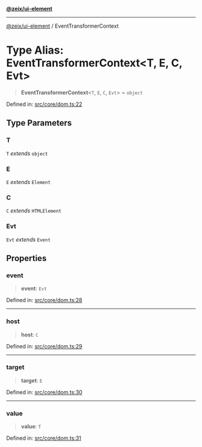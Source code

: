 [**@zeix/ui-element**](../README.md)

***

[@zeix/ui-element](../globals.md) / EventTransformerContext

# Type Alias: EventTransformerContext\<T, E, C, Evt\>

> **EventTransformerContext**\<`T`, `E`, `C`, `Evt`\> = `object`

Defined in: [src/core/dom.ts:22](https://github.com/zeixcom/ui-element/blob/f80be4b02c5d1c80817271ddf0fad982e43ad03e/src/core/dom.ts#L22)

## Type Parameters

### T

`T` *extends* `object`

### E

`E` *extends* `Element`

### C

`C` *extends* `HTMLElement`

### Evt

`Evt` *extends* `Event`

## Properties

### event

> **event**: `Evt`

Defined in: [src/core/dom.ts:28](https://github.com/zeixcom/ui-element/blob/f80be4b02c5d1c80817271ddf0fad982e43ad03e/src/core/dom.ts#L28)

***

### host

> **host**: `C`

Defined in: [src/core/dom.ts:29](https://github.com/zeixcom/ui-element/blob/f80be4b02c5d1c80817271ddf0fad982e43ad03e/src/core/dom.ts#L29)

***

### target

> **target**: `E`

Defined in: [src/core/dom.ts:30](https://github.com/zeixcom/ui-element/blob/f80be4b02c5d1c80817271ddf0fad982e43ad03e/src/core/dom.ts#L30)

***

### value

> **value**: `T`

Defined in: [src/core/dom.ts:31](https://github.com/zeixcom/ui-element/blob/f80be4b02c5d1c80817271ddf0fad982e43ad03e/src/core/dom.ts#L31)
